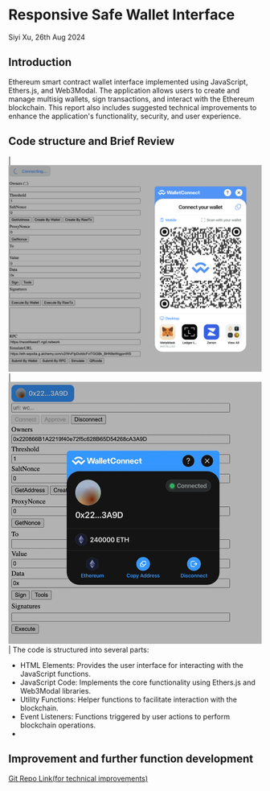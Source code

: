 # Responsive Safe Wallet Interface

Siyi Xu, 26th Aug 2024

## Introduction

Ethereum smart contract wallet interface implemented using JavaScript, Ethers.js, and Web3Modal. The application allows users to create and manage multisig wallets, sign transactions, and interact with the Ethereum blockchain. This report also includes suggested technical improvements to enhance the application's functionality, security, and user experience.

## Code structure and Brief Review

| ![Simple Interface](images/wallet_interface.png) | ![Connect Wallet](images/connect_wallet.jpg) |
The code is structured into several parts:

* HTML Elements: Provides the user interface for interacting with the JavaScript functions.
* JavaScript Code: Implements the core functionality using Ethers.js and Web3Modal libraries.
* Utility Functions: Helper functions to facilitate interaction with the blockchain.
* Event Listeners: Functions triggered by user actions to perform blockchain operations.
* 

## Improvement and further function development

[Git Repo Link(for technical improvements)]()